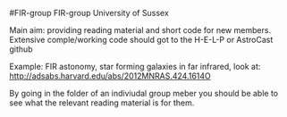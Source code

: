#FIR-group
FIR-group University of Sussex

Main aim: providing reading material and short code for new members. Extensive comple/working code should got to the H-E-L-P or AstroCast github


Example:
FIR astonomy, star forming galaxies in far infrared, look at:
http://adsabs.harvard.edu/abs/2012MNRAS.424.1614O

By going in the folder of an indiviudal group meber you should be able to see what the relevant reading material is for them. 


